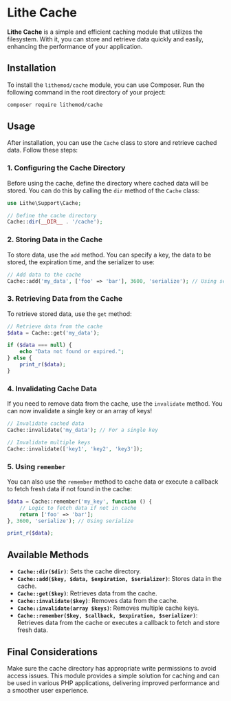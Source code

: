 # Lithe Cache 

**Lithe Cache** is a simple and efficient caching module that utilizes the filesystem. With it, you can store and retrieve data quickly and easily, enhancing the performance of your application.

## Installation

To install the `lithemod/cache` module, you can use Composer. Run the following command in the root directory of your project:

```bash
composer require lithemod/cache
```

## Usage

After installation, you can use the `Cache` class to store and retrieve cached data. Follow these steps:

### 1. Configuring the Cache Directory

Before using the cache, define the directory where cached data will be stored. You can do this by calling the `dir` method of the `Cache` class:

```php
use Lithe\Support\Cache;

// Define the cache directory
Cache::dir(__DIR__ . '/cache');
```

### 2. Storing Data in the Cache

To store data, use the `add` method. You can specify a key, the data to be stored, the expiration time, and the serializer to use:

```php
// Add data to the cache
Cache::add('my_data', ['foo' => 'bar'], 3600, 'serialize'); // Using serialize
```

### 3. Retrieving Data from the Cache

To retrieve stored data, use the `get` method:

```php
// Retrieve data from the cache
$data = Cache::get('my_data');

if ($data === null) {
    echo "Data not found or expired.";
} else {
    print_r($data);
}
```

### 4. Invalidating Cache Data

If you need to remove data from the cache, use the `invalidate` method. You can now invalidate a single key or an array of keys!

```php
// Invalidate cached data
Cache::invalidate('my_data'); // For a single key

// Invalidate multiple keys
Cache::invalidate(['key1', 'key2', 'key3']);
```

### 5. Using `remember`

You can also use the `remember` method to cache data or execute a callback to fetch fresh data if not found in the cache:

```php
$data = Cache::remember('my_key', function () {
    // Logic to fetch data if not in cache
    return ['foo' => 'bar'];
}, 3600, 'serialize'); // Using serialize

print_r($data);
```

## Available Methods

- **`Cache::dir($dir)`**: Sets the cache directory.
- **`Cache::add($key, $data, $expiration, $serializer)`**: Stores data in the cache.
- **`Cache::get($key)`**: Retrieves data from the cache.
- **`Cache::invalidate($key)`**: Removes data from the cache.
- **`Cache::invalidate(array $keys)`**: Removes multiple cache keys.
- **`Cache::remember($key, $callback, $expiration, $serializer)`**: Retrieves data from the cache or executes a callback to fetch and store fresh data.

## Final Considerations

Make sure the cache directory has appropriate write permissions to avoid access issues. This module provides a simple solution for caching and can be used in various PHP applications, delivering improved performance and a smoother user experience.